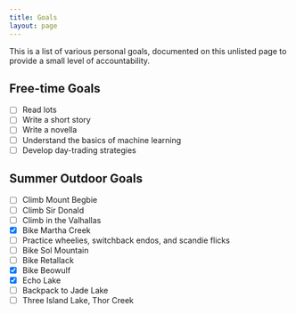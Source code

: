 ```yaml
---
title: Goals
layout: page
---
```


This is a list of various personal goals, documented on this unlisted page to provide a small level of accountability.

## Free-time Goals

-   [ ] Read lots
-   [ ] Write a short story
-   [ ] Write a novella
-   [ ] Understand the basics of machine learning
-   [ ] Develop day-trading strategies

## Summer Outdoor Goals

-   [ ] Climb Mount Begbie
-   [ ] Climb Sir Donald
-   [ ] Climb in the Valhallas
-   [x] Bike Martha Creek
-   [ ] Practice wheelies, switchback endos, and scandie flicks
-   [ ] Bike Sol Mountain
-   [ ] Bike Retallack
-   [x] Bike Beowulf
-   [x] Echo Lake
-   [ ] Backpack to Jade Lake
-   [ ] Three Island Lake, Thor Creek
